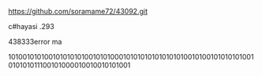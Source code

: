 https://github.com/soramame72/43092.git

c#hayasi .293

438333error ma



1010010101001010101010010101000101010101010101010010100101010101001010101011100101000010010010101001
